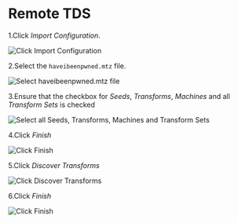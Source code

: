 # Remote TDS

1.Click <i>Import Configuration</i>.

![Click Import Configuration](https://github.com/cmlh/Maltego-haveibeenpwned/raw/TDS/TDS/Images/1.Carbon-Import_Configuration.png)

2.Select the `haveibeenpwned.mtz` file.

![Select haveibeenpwned.mtz file](https://github.com/cmlh/Maltego-haveibeenpwned/raw/TDS/TDS/Images/2.Carbon-Select_Configuration_File.png)

3.Ensure that the checkbox for <i>Seeds</i>, <i>Transforms</i>, <i>Machines</i> and all <i>Transform Sets</i> is checked

![Select all Seeds, Transforms, Machines and Transform Sets](https://github.com/cmlh/Maltego-haveibeenpwned/raw/TDS/TDS/Images/3.Carbon-Select_Configuration.png)

4.Click <i>Finish</i>

![Click Finish](https://github.com/cmlh/Maltego-haveibeenpwned/raw/TDS/TDS/Images/4.Carbon-Import_Complete.png)

5.Click <i>Discover Transforms</i>

![Click Discover Transforms](https://github.com/cmlh/Maltego-haveibeenpwned/raw/TDS/TDS/Images/5.Carbon-Discover_Transforms.png)

6.Click <i>Finish</i>

![Click Finish](https://github.com/cmlh/Maltego-haveibeenpwned/raw/TDS/TDS/Images/6.Carbon-Discovery_Complete.png)
